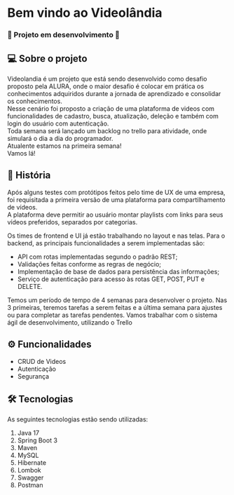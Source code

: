 # Bem vindo ao Videolândia 

### :construction: Projeto em desenvolvimento :construction:

## :computer: Sobre o projeto
Videolandia é um projeto que está sendo desenvolvido como desafio proposto pela ALURA, onde o maior desafio é colocar em prática os conhecimentos adquiridos durante a jornada de aprendizado e consolidar os conhecimentos. <br>
Nesse cenário foi proposto a criação de uma plataforma de videos com funcionalidades de cadastro, busca, atualização, deleção e também com login do usuário com autenticação.<br>
Toda semana será lançado um backlog no trello para atividade, onde simulará o dia a dia do programador. <br>
Atualente estamos na primeira semana! <br>
Vamos lá! 

## :scroll: História
Após alguns testes com protótipos feitos pelo time de UX de uma empresa, foi requisitada a primeira versão de uma plataforma para compartilhamento de vídeos.<br>
A plataforma deve permitir ao usuário montar playlists com links para seus vídeos preferidos, separados por categorias.<br>

Os times de frontend e UI já estão trabalhando no layout e nas telas. Para o backend, as principais funcionalidades a serem implementadas são: <br>

- API com rotas implementadas segundo o padrão REST;
- Validações feitas conforme as regras de negócio;
- Implementação de base de dados para persistência das informações;
- Serviço de autenticação para acesso às rotas GET, POST, PUT e DELETE.

 Temos um período de tempo de 4 semanas para desenvolver o projeto. Nas 3 primeiras, teremos tarefas a serem feitas e a última semana para ajustes ou para completar as tarefas pendentes. Vamos trabalhar com o sistema ágil de desenvolvimento, utilizando o Trello
 

## :gear: Funcionalidades
- CRUD de Videos
- Autenticação
- Segurança

## :hammer_and_wrench: Tecnologias
As seguintes tecnologias estão sendo utilizadas:

1. Java 17
2. Spring Boot 3
3. Maven
4. MySQL
5. Hibernate
6. Lombok
7. Swagger
8. Postman
